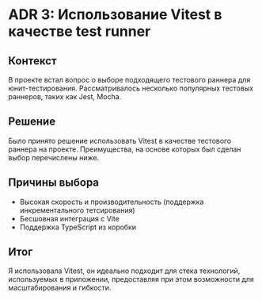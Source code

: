 # ADR 3: Использование Vitest в качестве test runner 

## Контекст

В проекте встал вопрос о выборе подходящего тестового раннера для юнит-тестирования. Рассматривалось несколько популярных тестовых раннеров, таких как Jest, Mocha.

## Решение

Было принято решение использовать Vitest в качестве тестового раннера на проекте. Преимущества, на основе которых был сделан выбор перечислены ниже.

## Причины выбора

- Высокая скорость и производительность (поддержка инкрементального тетсирования)
- Бесшовная интеграция с Vite
- Поддержка TypeScript из коробки

## Итог

Я использовала Vitest, он идеально подходит для стека технологий, используемых в приложении, предоставляя при этом возможности для масштабирования и гибкости.